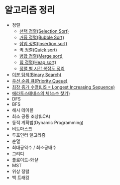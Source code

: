 # 알고리즘 정리

- 정렬
    - [선택 정렬(Selection Sort)](https://github.com/DaEunShim/Algorithm-Solution/blob/master/Algorithm/selection_sort.md)
    - [거품 정렬(Bubble Sort)](https://github.com/DaEunShim/Algorithm-Solution/blob/master/Algorithm/bubble_sort.md)
    - [삽입 정렬(Insertion sort)](https://github.com/DaEunShim/Algorithm-Solution/blob/master/Algorithm/insertion_sort.md)
    - [퀵 정렬(Quick sort)](https://github.com/DaEunShim/Algorithm-Solution/blob/master/Algorithm/quick_sort.md)
    - [병합 정렬(Merge sort)](https://github.com/DaEunShim/Algorithm-Solution/blob/master/Algorithm/merge_sort.md)
    - [힙 정렬(Heap sort)](https://github.com/DaEunShim/Algorithm-Solution/blob/master/Algorithm/heap_sort.md)
    - [정렬 별 시간 복잡도 정리](https://github.com/DaEunShim/Algorithm-Solution/blob/master/Algorithm/sort_time_complexity.md)
- [이분 탐색(Binary Search)](https://github.com/DaEunShim/Algorithm-Solution/blob/master/Algorithm/binary_search.md)
- [우선 순위 큐(Priority Queue)](https://github.com/DaEunShim/Algorithm-Solution/blob/master/Algorithm/priority_queue.md)
- [최장 증가 수열(LIS = Longest Increasing Sequence)](https://github.com/DaEunShim/Algorithm-Solution/blob/master/Algorithm/LIS.md)
- [에라토스테네스의 체(소수 찾기)](https://github.com/DaEunShim/Algorithm-Solution/blob/master/Algorithm/sieve_of_eratosthenes.md)
- DFS
- BFS
- 해시 테이블
- 최소 공통 조상(LCA)
- 동적 계획법(Dynamic Programming)
- 비트마스크
- 투포인터 알고리즘
- 순열
- 최대공약수 / 최소공배수
- 그리디
- 플로이드-와샬
- MST
- 위상 정렬
- 백 트래킹
